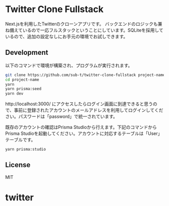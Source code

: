 # Twitter Clone Fullstack

Next.jsを利用したTwitterのクローンアプリです。
バックエンドのロジックも兼ね備えているので一応フルスタックということにしています。SQLiteを採用しているので、追加の設定なしにお手元の環境でお試しできます。

## Development

以下のコマンドで環境が構築され、プログラムが実行されます。

```bash
git clone https://github.com/sub-t/twitter-clone-fullstack project-name
cd project-name
yarn
yarn prisma:seed
yarn dev
```

http://localhost:3000/ にアクセスしたらログイン画面に到達できると思うので、事前に登録されたアカウントのメールアドレスを利用してログインしてください。パスワードは「password」で統一されています。

既存のアカウントの確認はPrisma Studioから行えます。下記のコマンドからPrisma Studioを起動してください。アカウントに対応するテーブルは「User」テーブルです。

```bash
yarn prisma:studio
```



## License

MIT
# twitter
